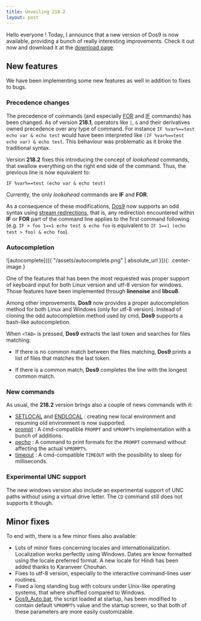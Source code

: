 ```yaml
---
title: Unveiling 218.2
layout: post
---
```


Hello everyone ! Today, I announce that a new version of Dos9 is now available,
providing a bunch of really interesting improvements. Check it out now and
download it at the [download page](/download).

## New features ##

We have been implementing some new features as well in addition to fixes to
bugs.

### Precedence changes ###

The precedence of commands (and especially [FOR](/doc/for) and [IF](/doc/if)
commands) has been changed. As of version **218.1**, operators like `|`, `&`
and their derivatives owned precedence over any type of command. For instance
`IF %var%==test echo var & echo test` would have been interpreted like 
`(IF %var%==test echo var) & echo test`. This behaviour was problematic as it
broke the traditional syntax.

Version **218.2** fixes this introducing the concept of *lookahead* commands,
that swallow everything on the right end side of the command. Thus, the
previous line is now equivalent to:

```
IF %var%==test (echo var & echo test)
```

Currently, the only *lookahead* commands are **IF** and **FOR**.

As a consequence of these modifications, [Dos9](/doc/dos9) now supports an odd
syntax using [stream redirections](/doc/spec/red), that is, any redirection
encountered within **IF** or **FOR** part of the command line applies to the
first command following (e.g. `IF > foo 1==1 echo test & echo foo` is
equivalent to `IF 1==1 (echo test > foo) & echo foo`). 

### Autocompletion ###

![autocomplete]({{ "/assets/autocomplete.png" | absolute_url }}){: .center-image }

One of the features that has been the most requested was proper support of
keyboard input for both Linux version and utf-8 version for windows. Those
features have been implemented through **linenoise** and **libcu8**.

Among other improvements, **Dos9** now provides a proper autocompletion
method for both Linux and Windows (only for utf-8 version). Instead of cloning
the odd autocompletion method used by cmd, **Dos9** supports a bash-like
autocompletion.

When `<TAB>` is pressed, **Dos9** extracts the last token and searches for
files matching:

* If there is no common match between the files matching, **Dos9** prints a
  list of files that matches the last token.

* If there is a common match, **Dos9** completes the line with the longest
  common match.

### New commands ###

As usual, the **218.2** version brings also a couple of news commands with
it:

* [SETLOCAL](/doc/setlocal) and [ENDLOCAL](/doc/endlocal) : creating new
  local environment and resuming old environment is now supported. 
* [prompt](/doc/prompt) : A cmd-compatible `PROMPT` and `%PROMPT%`
  implementation with a bunch of additions.
* [pecho](/doc/pecho) : A command to print formats for the `PROMPT` command
  without affecting the actual `%PROMPT%`.
* [timeout](/doc/timeout) : A cmd-compatible `TIMEOUT` with the possibility
  to sleep for milliseconds. 

### Experimental UNC support ###

The new windows version also include an experimental support of UNC paths
without using a virtual drive letter. The `CD` command still does not supports
it though.

## Minor fixes ##

To end with, there is a few minor fixes also available:

* Lots of minor fixes concerning locales and internationalization. Localization
  works perfectly using Windows. Dates are know formatted using the locale
  preferred format. A new locale for Hindi has been added thanks to
  Karanveer Chouhan.
* Fixes to utf-8 version, especially to the interactive command-lines user
  routines.
* Fixed a long standing bug with colours under Unix-like operating systems,
  that where shuffled compared to Windows.
* [Dos9_Auto.bat](/doc/dos9_auto), the script loaded at startup, has been
  modified to contain default `%PROMPT%` value and the startup screen, so
  that both of these parameters are more easily customizable.

